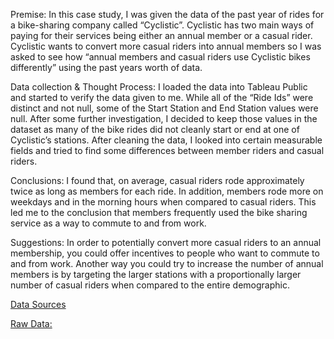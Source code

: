 Premise: In this case study, I was given the data of the past year of rides for a bike-sharing company called “Cyclistic”. Cyclistic has two main ways of paying for their services being either an annual member or a casual rider. Cyclistic wants to convert more casual riders into annual members so I was asked to see how “annual members and casual riders use Cyclistic bikes differently” using the past years worth of data.

Data collection & Thought Process: I loaded the data into Tableau Public and started to verify the data given to me. While all of the “Ride Ids” were distinct and not null, some of the Start Station and End Station values were null. After some further investigation, I decided to keep those values in the dataset as many of the bike rides did not cleanly start or end at one of Cyclistic’s stations. After cleaning the data, I looked into certain measurable fields and tried to find some differences between member riders and casual riders.

Conclusions: I found that, on average, casual riders rode approximately twice as long as members for each ride. In addition, members rode more on weekdays and in the morning hours when compared to casual riders. This led me to the conclusion that members frequently used the bike sharing service as a way to commute to and from work. 

Suggestions: In order to potentially convert more casual riders to an annual membership, you could offer incentives to people who want to commute to and from work. Another way you could try to increase the number of annual members is by targeting the larger stations with a proportionally larger number of casual riders when compared to the entire demographic.


[Data Sources](https://public.tableau.com/views/Divvy_Trip_Data/Sheet6?:language=en-US&:sid=&:display_count=n&:origin=viz_share_link)

[Raw Data:](https://divvy-tripdata.s3.amazonaws.com/index.html)
